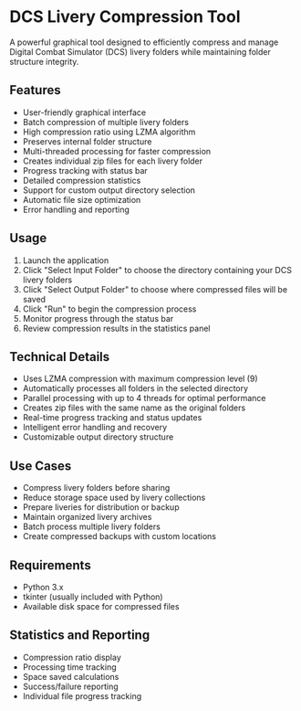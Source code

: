 # DCS Livery Compression Tool

A powerful graphical tool designed to efficiently compress and manage Digital Combat Simulator (DCS) livery folders while maintaining folder structure integrity.

## Features

- User-friendly graphical interface
- Batch compression of multiple livery folders
- High compression ratio using LZMA algorithm
- Preserves internal folder structure
- Multi-threaded processing for faster compression
- Creates individual zip files for each livery folder
- Progress tracking with status bar
- Detailed compression statistics
- Support for custom output directory selection
- Automatic file size optimization
- Error handling and reporting

## Usage

1. Launch the application
2. Click "Select Input Folder" to choose the directory containing your DCS livery folders
3. Click "Select Output Folder" to choose where compressed files will be saved
4. Click "Run" to begin the compression process
5. Monitor progress through the status bar
6. Review compression results in the statistics panel

## Technical Details

- Uses LZMA compression with maximum compression level (9)
- Automatically processes all folders in the selected directory
- Parallel processing with up to 4 threads for optimal performance
- Creates zip files with the same name as the original folders
- Real-time progress tracking and status updates
- Intelligent error handling and recovery
- Customizable output directory structure

## Use Cases

- Compress livery folders before sharing
- Reduce storage space used by livery collections
- Prepare liveries for distribution or backup
- Maintain organized livery archives
- Batch process multiple livery folders
- Create compressed backups with custom locations

## Requirements

- Python 3.x
- tkinter (usually included with Python)
- Available disk space for compressed files

## Statistics and Reporting

- Compression ratio display
- Processing time tracking
- Space saved calculations
- Success/failure reporting
- Individual file progress tracking
